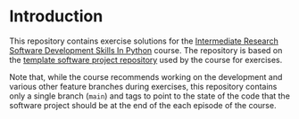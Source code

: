 # Introduction

This repository contains exercise solutions for the [Intermediate Research Software Development Skills In Python](https://github.com/carpentries-incubator/python-intermediate-development) course. The repository is based on the [template software project repository](https://github.com/carpentries-incubator/python-intermediate-inflammation) used by the course for exercises. 

Note that, while the course recommends working on the development and various other feature branches during exercises, this repository contains only a single branch (`main`) and 
tags to point to the state of the code that the software project should be at the end of the each episode of the course.
